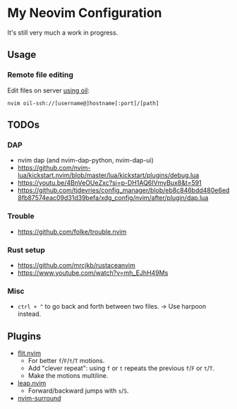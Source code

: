 # My Neovim Configuration

It's still very much a work in progress.

## Usage

### Remote file editing

Edit files on server [using oil](https://github.com/stevearc/oil.nvim?tab=readme-ov-file#ssh):

```console
nvim oil-ssh://[username@]hostname[:port]/[path]
```

## TODOs

### DAP

- nvim dap (and nvim-dap-python, nvim-dap-ui)
- https://github.com/nvim-lua/kickstart.nvim/blob/master/lua/kickstart/plugins/debug.lua
- <https://youtu.be/4BnVeOUeZxc?si=p-DH1AQ6IVmyBux8&t=591>
- <https://github.com/tjdevries/config_manager/blob/eb8c846bdd480e6ed8fb87574eac09d31d39befa/xdg_config/nvim/after/plugin/dap.lua>

### Trouble

- https://github.com/folke/trouble.nvim

### Rust setup

- https://github.com/mrcjkb/rustaceanvim
- https://www.youtube.com/watch?v=mh_EJhH49Ms

### Misc

- `ctrl + ^` to go back and forth between two files. -> Use harpoon instead.

## Plugins

- [flit.nvim](https://github.com/ggandor/flit.nvim)
  - For better `f`/`F`/`t`/`T` motions.
  - Add "clever repeat": using `f` or `t` repeats the previous `f`/`F` or `t`/`T`.
  - Make the motions multiline.
- [leap.nvim](https://github.com/ggandor/leap.nvim)
  - Forward/backward jumps with `s`/`S`.
- [nvim-surround](https://github.com/kylechui/nvim-surround)
